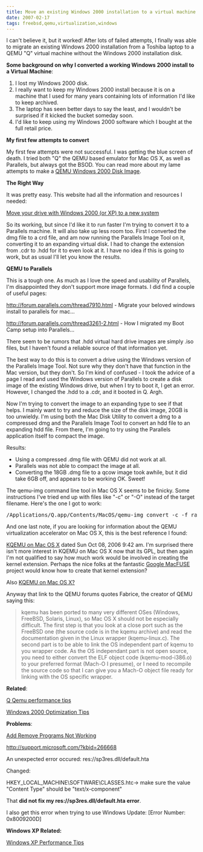 ```yaml
---
title: Move an existing Windows 2000 installation to a virtual machine success 
date: 2007-02-17
tags: freebsd,qemu,virtualization,windows
---
```

I can't believe it, but it worked! After lots of failed attempts, I finally was able to migrate an existing Windows 2000 installation from a Toshiba laptop to a QEMU "Q" virtual machine without the Windows 2000 installation disk.

<strong>Some background on why I converted a working Windows 2000 install to a Virtual Machine</strong>: <ol><li>I lost my Windows 2000 disk.</li><li>I really want to keep my Windows 2000 install because it is on a machine that I used for many years containing lots of information I'd like to keep archived.</li><li>The laptop has seen better days to say the least, and I wouldn't be surprised if it kicked the bucket someday soon.</li><li>I'd like to keep using my Windows 2000 software which I bought at the full retail price.</li></ol>

<strong>My first few attempts to convert</strong>

My first few attempts were not successful. I was getting the blue screen of death. I tried both "Q" the QEMU based emulator for Mac OS X, as well as Parallels, but always got the BSOD. You can read more about my lame attempts to make a <a href="http://www.runpcrun.com/move-windows-xp-to-new-system-or-motherboard">QEMU Windows 2000 Disk Image</a>.

<strong>The Right Way</strong>

It was pretty easy. This website had all the information and resources I needed:

<a href="http://www.runpcrun.com/move-windows-xp-to-new-system-or-motherboard">Move your drive with Windows 2000 (or XP) to a new system</a>

So its working, but since I'd like it to run faster I'm trying to convert it to a Parallels machine. It will also take up less room too. First I converted the dmg file to a crd file, and am now running the Parallels Image Tool on it, converting it to an expanding virtual disk. I had to change the extension from .cdr to .hdd for it to even look at it. I have no idea if this is going to work, but as usual I'll let you know the results.

<strong>QEMU to Parallels</strong>

This is a tough one. As much as I love the speed and usability of Parallels, I'm disappointed they don't support more image formats. I did find a couple of useful pages:

<a href="http://forum.parallels.com/thread7910.html">http://forum.parallels.com/thread7910.html - Migrate your beloved windows install to parallels for mac...</a>

<a href="http://forum.parallels.com/thread3261-2.html">http://forum.parallels.com/thread3261-2.html - How I migrated my Boot Camp setup into Parallels...</a>

There seem to be rumors that .hdd virtual hard drive images are simply .iso files, but I haven't found a reliable source of that information yet.

The best way to do this is to convert a drive using the Windows version of the Parallels Image Tool. Not sure why they don't have that function in the Mac version, but they don't. So I'm kind of confused - I took the advice of a page I read and used the Windows version of Parallels to create a disk image of the existing Windows drive, but when I try to boot it, I get an error. However, I changed the .hdd to a .cdr, and it booted in Q. Argh.

Now I'm trying to convert the image to an expanding type to see if that helps. I mainly want to try and reduce the size of the disk image, 20GB is too unwieldy. I'm using both the Mac Disk Utility to convert a dmg to a compressed dmg and the Parallels Image Tool to convert an hdd file to an expanding hdd file. From there, I'm going to try using the Parallels application itself to compact the image.

Results:

<ul><li>Using a compressed .dmg file with QEMU did not work at all. </li><li>Parallels was not able to compact the image at all.</li><li>Converting the 18GB .dmg file to a qcow image took awhile, but it did take 6GB off, and appears to be working OK. Sweet!</li></ul>

The qemu-img command line tool in Mac OS X seems to be finicky. Some instructions I've tried end up with files like "-c" or "-O" instead of the target filename. Here's the one I got to work:

<pre>/Applications/Q.app/Contents/MacOS/qemu-img convert -c -f raw -O qcow disk1.dmg disk1.qcow</pre>

And one last note, if you are looking for information about the QEMU virtualization accelerator on Mac OS X, this is the best reference I found:

<a href="http://qemu-forum.ipi.fi/viewtopic.php?t=930&amp;start=105">KQEMU on Mac OS X</a> dated Sun Oct 08, 2006 9:42 am. I'm surprised there isn't more interest in KQEMU on Mac OS X now that its GPL, but then again I'm not qualified to say how much work would be involved in creating the kernel extension. Perhaps the nice folks at the fantastic <a href="http://code.google.com/p/macfuse/">Google MacFUSE</a> project would know how to create that kernel extension?

Also <a href="http://www.docunext.com/2007/08/kqemu-on-mac-os-x.html">KQEMU on Mac OS X?</a>

Anyway that link to the QEMU forums quotes Fabrice, the creator of QEMU saying this:

<blockquote>

kqemu has been ported to many very different OSes (Windows, FreeBSD, Solaris, Linux), so Mac OS X should not be especially difficult. The first step is that you look at a close port such as the FreeBSD one (the source code is in the kqemu archive) and read the documentation given in the Linux wrapper (kqemu-linux.c). The second part is to be able to link the OS independent part of kqemu to you wrapper code. As the OS independant part is not open source, you need to either convert the ELF object code (kqemu-mod-i386.o) to your preferred format (Mach-O I presume), or I need to recompile the source code so that I can give you a Mach-O object file ready for linking with the OS specific wrapper. </blockquote>

<strong>Related</strong>:

<a href="http://qemu-forum.ipi.fi/viewtopic.php?t=1140&amp;highlight=performance">Q Qemu performance tips</a>

<a href="http://arstechnica.com/guides/tweaks/memory-1.ars">Windows 2000 Optimization Tips</a>

<strong>Problems</strong>:

<a href="http://www.jsifaq.com/SF/Tips/Tip.aspx?id=2764">Add Remove Programs Not Working</a>

<a href="http://support.microsoft.com/?kbid=266668">http://support.microsoft.com/?kbid=266668</a>

An unexpected error occured: res://sp3res.dll/default.hta

Changed:

HKEY_LOCAL_MACHINE\SOFTWARE\CLASSES\.htc-&gt; make sure the value "Content Type" should be "text/x-component"

That <strong>did not fix my res://sp3res.dll/default.hta error</strong>.

I also get this error when trying to use Windows Update: [Error Number: 0x8009200D]

<strong>Windows XP Related:</strong>

<a href="http://techbargains.com/hottips/hottip12/index.cfm">Windows XP Performance Tips</a>

